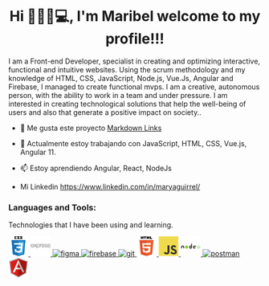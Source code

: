 
<h1 align="center">Hi 👋👩‍💻💻, I'm Maribel welcome to my profile!!! </h1>

<p>I am a Front-end Developer, specialist in creating and optimizing interactive, functional and intuitive websites. Using the scrum methodology and my knowledge of HTML, CSS, JavaScript, Node.js, Vue.Js, Angular and Firebase, I managed to create functional mvps. I am a creative, autonomous person, with the ability to work in a team and under pressure. I am interested in creating technological solutions that help the well-being of users and also that generate a positive impact on society..</p>

- 🔭 Me gusta este proyecto [Markdown Links](https://github.com/MariAguirre/LIM015-md-links.git)

- 🌱 Actualmente estoy trabajando con JavaScript, HTML, CSS, Vue.js, Angular 11.

- 📫 Estoy aprendiendo Angular, React, NodeJs

- Mi Linkedin https://www.linkedin.com/in/maryaguirrel/ 

<h3 align="left">Languages and Tools:</h3>
<p> Technologies that I have been using and learning. </p>

<p align="left"> <a href="https://www.w3schools.com/css/" target="_blank"> <img src="https://raw.githubusercontent.com/devicons/devicon/master/icons/css3/css3-original-wordmark.svg" alt="css3" width="40" height="40"/> </a> <a href="https://expressjs.com" target="_blank"> <img src="https://raw.githubusercontent.com/devicons/devicon/master/icons/express/express-original-wordmark.svg" alt="express" width="40" height="40"/> </a> <a href="https://www.figma.com/" target="_blank"> <img src="https://www.vectorlogo.zone/logos/figma/figma-icon.svg" alt="figma" width="40" height="40"/> </a> <a href="https://firebase.google.com/" target="_blank"> <img src="https://www.vectorlogo.zone/logos/firebase/firebase-icon.svg" alt="firebase" width="40" height="40"/> </a> <a href="https://git-scm.com/" target="_blank"> <img src="https://www.vectorlogo.zone/logos/git-scm/git-scm-icon.svg" alt="git" width="40" height="40"/> </a> <a href="https://www.w3.org/html/" target="_blank"> <img src="https://raw.githubusercontent.com/devicons/devicon/master/icons/html5/html5-original-wordmark.svg" alt="html5" width="40" height="40"/> </a> <a href="https://developer.mozilla.org/en-US/docs/Web/JavaScript" target="_blank"> <img src="https://raw.githubusercontent.com/devicons/devicon/master/icons/javascript/javascript-original.svg" alt="javascript" width="40" height="40"/> </a> <a href="https://nodejs.org" target="_blank"> <img src="https://raw.githubusercontent.com/devicons/devicon/master/icons/nodejs/nodejs-original-wordmark.svg" alt="nodejs" width="40" height="40"/> </a> <a href="https://postman.com" target="_blank"> <img src="https://www.vectorlogo.zone/logos/getpostman/getpostman-icon.svg" alt="postman" width="40" height="40"/> </a>  <a> <img src="https://raw.githubusercontent.com/BitzyG/BitzyG/3f9e5eec0cb421062fbb96e567d91e99267f3368/angularjs.svg" width="40" height="40"/> </a>  </p>






